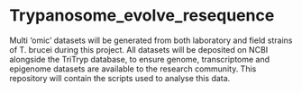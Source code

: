 # Trypanosome_evolve_resequence

Multi ‘omic’ datasets will be generated from both laboratory and field strains of T. brucei during this project. All datasets will be deposited on NCBI alongside the TriTryp database, to ensure genome, transcriptome and epigenome datasets are available to the research community. This repository will contain the scripts used to analyse this data.
